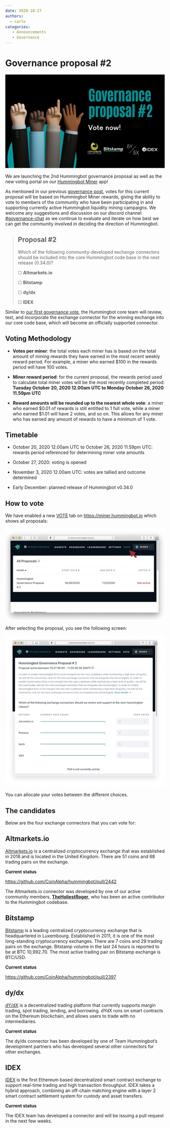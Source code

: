 ```yaml
---
date: 2020-10-27
authors:
  - carlo
categories:
   - Announcements
   - Governance
---
```


# Governance proposal #2

![cover](governance-proposal2.png)

We are launching the 2nd Hummingbot governance proposal as well as the new voting portal on our [Hummingbot Miner](https://miner.hummingbot.io) app!

As mentioned in our previous [governance post](../2020-09-governance-proposal-1/index.md), votes for this current proposal will be based on Hummingbot Miner rewards, giving the ability to vote to members of the community who have been participating in and supporting currently active Hummingbot liquidity mining campaigns.  We welcome any suggestions and discussion on our discord channel [#governance-chat](https://discord.hummingbot.io) as we continue to evaluate and iterate on how best we can get the community involved in deciding the direction of Hummingbot.

<!-- more -->

> ## Proposal #2
 > Which of the following community-developed exchange connectors should be included into the core Hummingbot code base in the next release (0.34.0)?
 >   
 > ☐ **Altmarkets.io**
 >
 > ☐ **Bitstamp**
 >  
 > ☐ **dy/dx**
 >  
 > ☐ **IDEX**

Similar to [our first governance vote](https://www.reddit.com/r/Hummingbot/comments/ig3d3e/launching_hummingbot_connector_governance_the/), the Hummingbot core team will review, test, and incorporate the exchange connector for the winning exchange into our core code base, which will become an officially supported connector. 


## Voting Methodology

- **Votes per miner**: the total votes each miner has is based on the total amount of mining rewards they have earned in the most recent weekly reward period. For example, a miner who earned $100 in the rewards period will have 100 votes.

- **Miner reward period**: for the current proposal, the rewards period used to calculate total miner votes will be the most recently completed period: **Tuesday October 20, 2020 12.00am UTC to Monday October 26, 2020 11.59pm UTC**

- **Reward amounts will be rounded up to the nearest whole vote**: a miner who earned $0.01 of rewards is still entitled to 1 full vote, while a miner who earned $1.01 will have 2 votes, and so on. This allows for any miner who has earned any amount of rewards to have a minimum of 1 vote.  

## Timetable

- October 20, 2020 12.00am UTC to October 26, 2020 11.59pm UTC: rewards period referenced for determining miner vote amounts

- October 27, 2020: voting is opened

- November 3, 2020 12.00am UTC: votes are tallied and outcome determined

- Early December: planned release of Hummingbot v0.34.0

## How to vote

We have enabled a new [VOTE](https://miner.hummingbot.io/polls) tab on https://miner.hummingbot.io which shows all proposals:

![](./image2.png)

After selecting the proposal, you see the following screen:

![](./image3.png)

You can allocate your votes between the different choices.

## The candidates

Below are the four exchange connectors that you can vote for:

## Altmarkets.io

[Altmarkets.io](https://altmarkets.io/) is a centralized cryptocurrency exchange that was established in 2018 and is located in the United Kingdom. There are 51 coins and 68 trading pairs on the exchange.

**Current status**

https://github.com/CoinAlpha/hummingbot/pull/2442

The Altmarkets.io connector was developed by one of our active community members, **[TheHoliestRoger](https://github.com/TheHolyRoger)**, who has been an active contributor to the Hummingbot codebase.

## Bitstamp

[Bitstamp](https://www.bitstamp.net/) is a leading centralized cryptocurrency exchange that is headquartered in Luxembourg.  Established in 2011, it is one of the most long-standing cryptocurrency exchanges.  There are 7 coins and 29 trading pairs on the exchange. Bitstamp volume in the last 24 hours is reported to be at BTC 10,992.70. The most active trading pair on Bitstamp exchange is BTC/USD.

**Current status**

https://github.com/CoinAlpha/hummingbot/pull/2397

## dy/dx

[dY/dX](https://dydx.exchange/) is a decentralized trading platform that currently supports margin trading, spot trading, lending, and borrowing. dYdX runs on smart contracts on the Ethereum blockchain, and allows users to trade with no intermediaries.

**Current status**

The dy/dx connector has been developed by one of Team Hummingbot’s development partners who has developed several other connectors for other exchanges.

## IDEX

[IDEX](https://idex.io/) is the first Ethereum based decentralized smart contract exchange to support real-time trading and high transaction throughput.  IDEX takes a hybrid approach, combining an off-chain matching engine with a layer 2 smart contract settlement system for custody and asset transfers.

**Current status**

The IDEX team has developed a connector and will be issuing a pull request in the next few weeks.